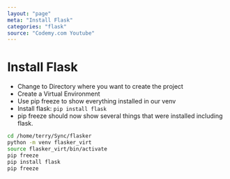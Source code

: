 ```yaml
---
layout: "page"
meta: "Install Flask"
categories: "flask"
source: "Codemy.com Youtube"
---
```


# Install Flask 

* Change to Directory where you want to create the project
* Create a Virtual Environment
* Use pip freeze to show everything installed in our venv
* Install flask: ```pip install flask```
* pip freeze should now show several things that were installed including flask.

``` bash
cd /home/terry/Sync/flasker
python -m venv flasker_virt
source flasker_virt/bin/activate
pip freeze
pip install flask
pip freeze

```









